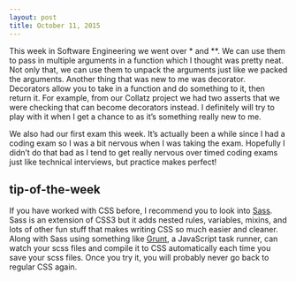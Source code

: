 ```yaml
---
layout: post
title: October 11, 2015
---
```


This week in Software Engineering we went over * and **. We can use them to pass in multiple arguments in a function which I thought was pretty neat. Not only that, we can use them to unpack the arguments just like we packed the arguments. Another thing that was new to me was decorator. Decorators allow you to take in a function and do something to it, then return it. For example, from our Collatz project we had two asserts that we were checking that can become decorators instead. I definitely will try to play with it when I get a chance to as it’s something really new to me.

We also had our first exam this week. It’s actually been a while since I had a coding exam so I was a bit nervous when I was taking the exam. Hopefully I didn’t do that bad as I tend to get really nervous over timed coding exams just like technical interviews, but practice makes perfect!


## tip-of-the-week

If you have worked with CSS before, I recommend you to look into [Sass](http://sass-lang.com/). Sass is an extension of CSS3 but it adds nested rules, variables, mixins, and lots of other fun stuff that makes writing CSS so much easier and cleaner. Along with Sass using something like [Grunt](http://gruntjs.com/), a JavaScript task runner, can watch your scss files and compile it to CSS automatically each time you save your scss files. Once you try it, you will probably never go back to regular CSS again.

